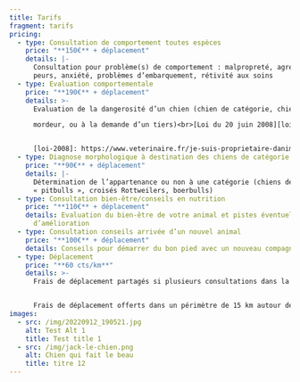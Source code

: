 ```yaml
---
title: Tarifs
fragment: tarifs
pricing:
  - type: Consultation de comportement toutes espèces
    price: "**150€** + déplacement"
    details: |-
      Consultation pour problème(s) de comportement : malpropreté, agressivité,
      peurs, anxiété, problèmes d’embarquement, rétivité aux soins
  - type: Evaluation comportementale
    price: "**190€** + déplacement"
    details: >-
      Evaluation de la dangerosité d’un chien (chien de catégorie, chien

      mordeur, ou à la demande d’un tiers)<br>[Loi du 20 juin 2008][loi-2008]


      [loi-2008]: https://www.veterinaire.fr/je-suis-proprietaire-danimaux/fiches-pratiques/levaluation-comportementale-des-chiens
  - type: Diagnose morphologique à destination des chiens de catégorie
    price: "**90€** + déplacement"
    details: |-
      Détermination de l’appartenance ou non à une catégorie (chiens de type
      « pitbulls », croisés Rottweilers, boerbulls)
  - type: Consultation bien-être/conseils en nutrition
    price: "**110€** + déplacement"
    details: Evaluation du bien-être de votre animal et pistes éventuelles
      d’amélioration
  - type: Consultation conseils arrivée d’un nouvel animal
    price: "**100€** + déplacement"
    details: Conseils pour démarrer du bon pied avec un nouveau compagnon
  - type: Déplacement
    price: "**60 cts/km**"
    details: >-
      Frais de déplacement partagés si plusieurs consultations dans la meme zone


      Frais de déplacement offerts dans un périmètre de 15 km autour de mon domicile (prendre "Coop la Gibauderie" comme point de référence)
images:
  - src: /img/20220912_190521.jpg
    alt: Test Alt 1
    title: Test title 1
  - src: /img/jack-le-chien.png
    alt: Chien qui fait le beau
    title: titre 12
---
```

